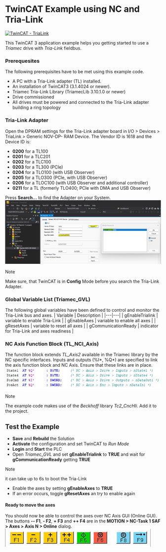 # TwinCAT Example using NC and Tria-Link
[![TwinCAT - TriaLink](https://img.shields.io/static/v1?label=TwinCAT&message=Tria-Link&color=b51839)](https://www.triamec.com/de/beckhoff-tam-integration-tria-link.html)

This TwinCAT 3 application example helps you getting started to use a *Triamec* drive with *Tria-Link* fieldbus.

### Prerequesites
The following prerequisites have to be met using this example code.
- A PC with a Tria-Link adapter (TL) installed.
- An installation of TwinCAT3 (3.1.4024 or newer).
- Triamec Tria-Link Library (TriamecLib 3.10.1.0 or newer)
- Drive commissioned
- All drives must be powered and connected to the Tria-Link adapter building a ring topology

### Tria-Link Adapter
Open the DPRAM settings for the Tria-Link adapter board in I/O > Devices > TriaLink > Generic NOV-DP-
RAM Device. The Vendor ID is 1618 and the Device ID is:
- **0200** for a TL100
- **0201** for a TLC201
- **0202** for a TLC100
- **0203** for a TL300 (PCIe)
- **0204** for a TLO100 (with USB Observer)
- **0205** for a TLO300 (PCIe, with USB Observer)
- **0206** for a TLOC100 (with USB Observer and additional controller)
- **0211** for a TL (formerly TLO400; PCIe with DMA and USB Observer)

Press **Search...** to find the Adapter on your System.
![Tria-Link Adapter](./doc/TriaLink.png)

> [!NOTE]
> Make sure, that TwinCAT is in **Config** Mode before you search the Tria-Link Adapter.

### Global Variable List (Triamec_GVL)
The following global variables have been defined to control and monitor the Tria-Link bus and axes.
| Variable | Description |
|---|---|
| gEnableTrialink | variable to enable Tria-Link |
| gEnableAxes | variable to enable all axes |
| gResetAxes | variable to reset all axes |
| gCommunicationReady | indicator for Tria-Link and axes readiness |

### NC Axis Function Block (TL_NCI_Axis)
The function block extends *TL_Axis2* available in the Triamec library by the NC specific interfaces.
Inputs and outputs (%I*, %Q*) are specified to link the axis function block and NC Axis. Ensure that these links are in place.
![Mapping](./doc/Mapping.png)
> [!NOTE]
> The example code makes use of the *Beckhoff* library *Tc2_CncHli*. Add it to the project.

## Test the Example
- **Save** and **Rebuild** the Solution
- **Activate** the configuration and set TwinCAT to *Run Mode*
- **Login** and **Start** the PLC
- Open *Triamec_GVL* and set **gEnableTrialink** to **TRUE** and wait for **gCommunicationReady** getting **TRUE**
> [!NOTE]
> it can take up to 6s to boot the Tria-Link
- Enable the axes by setting **gEnableAxes** to **TRUE**
- If an error occurs, toggle **gResetAxes** an try to enable again

#### Ready to move the axes
You should now be able to control the axes over NC Axis GUI (Online GUI).
The buttons **-- F1**, **- F2**, **+ F3** and **++ F4** are in the **MOTION > NC-Task 1 SAF > Axes > Axis N > Online** dialog.
![Online Dialog](./doc/OnlineDialog.png)


